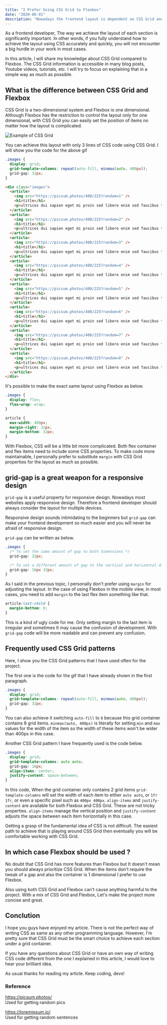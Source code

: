 ```yaml
---
title: "I Prefer Using CSS Grid to Flexbox"
date: "2020-06-01"
description: "Nowadays the frontend layout is dependent on CSS Grid and Flexbox. In thi article, I will explain why I prefer CSS Grid to Flexbox"
---
```


As a frontend developer, The way we achieve the layout of each section is significantly important. In other words, if you fully understand how to achieve the layout using CSS accurately and quickly, you will not encounter a big hurdle in your work in most cases.

In this article, I will share my knowledge about CSS Grid compared to Flexbox. The CSS Grid information is accessible in many blog posts, Youtube videos, tutorials, etc. I will try to focus on explaining that in a simple way as much as possible.

## What is the difference between CSS Grid and Flexbox

CSS Grid is a two-dimensional system and Flexbox is one dimensional. Although Flexbox has the restriction to control the layout only for one dimensional, with CSS Grid you can easily set the position of items no matter how the layout is complicated.

![Example of CSS Grid](https://gyazo.com/4dc28e70057aa4c9a9640ea12b21fe51.gif)

You can achieve this layout with only 3 lines of CSS code using CSS Grid. I will show you the code for the above gif

```css
.images {
  display: grid;
  grid-template-columns: repeat(auto-fill, minmax(auto, 400px));
  grid-gap: 32px;
}
```

```html
<div class="images">
  <article>
    <img src="https://picsum.photos/400/225?random=1" />
    <h1>title</h1>
    <p>ultrices dui sapien eget mi proin sed libero enim sed faucibus turpis</p>
  </article>
  <article>
    <img src="https://picsum.photos/400/225?random=2" />
    <h1>title</h1>
    <p>ultrices dui sapien eget mi proin sed libero enim sed faucibus turpis</p>
  </article>
  <article>
    <img src="https://picsum.photos/400/225?random=3" />
    <h1>title</h1>
    <p>ultrices dui sapien eget mi proin sed libero enim sed faucibus turpis</p>
  </article>
  <article>
    <img src="https://picsum.photos/400/225?random=4" />
    <h1>title</h1>
    <p>ultrices dui sapien eget mi proin sed libero enim sed faucibus turpis</p>
  </article>
  <article>
    <img src="https://picsum.photos/400/225?random=5" />
    <h1>title</h1>
    <p>ultrices dui sapien eget mi proin sed libero enim sed faucibus turpis</p>
  </article>
  <article>
    <img src="https://picsum.photos/400/225?random=6" />
    <h1>title</h1>
    <p>ultrices dui sapien eget mi proin sed libero enim sed faucibus turpis</p>
  </article>
  <article>
    <img src="https://picsum.photos/400/225?random=7" />
    <h1>title</h1>
    <p>ultrices dui sapien eget mi proin sed libero enim sed faucibus turpis</p>
  </article>
  <article>
    <img src="https://picsum.photos/400/225?random=8" />
    <h1>title</h1>
    <p>ultrices dui sapien eget mi proin sed libero enim sed faucibus turpis</p>
  </article>
</div>
```

It's possible to make the exact same layout using Flexbox as below.

```css
.images {
  display: flex;
  flex-wrap: wrap;
}

article {
  max-width: 400px;
  margin-right: 32px;
  margin-bottom: 32px;
}
```

With Flexbox, CSS will be a little bit more complicated. Both flex container and flex items need to include some CSS properties. To make code more maintainable, I personally prefer to substitute `margin` with CSS Grid properties for the layout as much as possible.

## grid-gap is a great weapon for a responsive design

`grid-gap` is a useful property for responsive design. Nowadays most websites apply responsive design. Therefore a frontend developer should always consider the layout for multiple devices.

Responsive design sounds intimidating to the beginners but `grid-gap` can make your frontend development so much easier and you will never be afraid of responsive design.

`grid-gap` can be written as below.

```css
.images {
  /* To set the same amount of gap to both dimensions */
  grid-gap: 32px;

  /* To set a different amount of gap to the vertical and horizontal dimension  */
  grid-gap: 16px 32px;
}
```

As I said in the previous topic, I personally don't prefer using `margin` for adjusting the layout. In the case of using Flexbox in the mobile view, in most cases, you need to add `margin` to the last flex item something like that.

```css
article:last-child {
  margin-bottom: 0;
}
```

This is a kind of ugly code for me. Only setting margin to the last item is irregular and sometimes It may cause the confusion of development. With `grid-gap` code will be more readable and can prevent any confusion.

## Frequently used CSS Grid patterns

Here, I show you the CSS Grid patterns that I have used often for the project.

The first one is the code for the gif that I have already shown in the first paragraph.

```css
.images {
  display: grid;
  grid-template-columns: repeat(auto-fill, minmax(auto, 400px));
  grid-gap: 32px;
}
```

You can also achieve it switching `auto-fill` to `8` because this grid container contains 8 grid items. `minmax(auto, 400px)` is literally for setting `min` and `max` values for the width of the item so the width of these items won't be wider than 400px in this case.

Another CSS Grid pattern I have frequently used is the code below.

```css
.images {
  display: grid;
  grid-template-columns: auto auto;
  grid-gap: 16px;
  align-items: center;
  justify-content: space-between;
}
```

In this code, When the grid container only contains 2 grid items `grid-template-columns` will set the width of each item to either `auto auto`, or `1fr 1fr`, or even a specific pixel such as `400px 400px`. `align-items` and `justify-content` are available for both Flexbox and CSS Grid. These are not tricky properties. `align-items` manage the vertical position and `justify-content` adjusts the space between each item horizontally in this case.

Getting a grasp of the fundamental idea of CSS is not difficult. The easiest path to achieve that is playing around CSS Grid then eventually you will be comfortable working with CSS Grid.

## In which case Flexbox should be used ?

No doubt that CSS Grid has more features than Flexbox but It doesn't mean you should always prioritize CSS Grid. When the items don't require the tweak of a gap and also the container is 1 dimensional I prefer to use Flexbox.

Also using both CSS Grid and Flexbox can't cause anything harmful to the project. With a mix of CSS Grid and Flexbox, Let's make the project more concise and great.

## Conclution

I hope you guys have enjoyed my article. There is not the perfect way of writing CSS as same as any other programming language. However, I'm pretty sure that CSS Grid must be the smart choice to achieve each section under a grid container.

If you have any questions about CSS Grid or have an own way of writing CSS code different from the one I explained in this article, I would love to hear your brilliant idea.

As usual thanks for reading my article. Keep coding, devs!

### Reference

https://picsum.photos/ \
Used for getting random pics

https://loremipsum.io/ \
Used for getting random sentences
